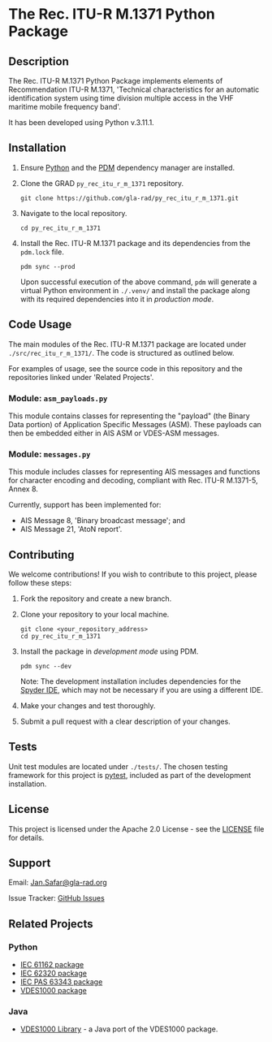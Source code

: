 # The Rec. ITU-R M.1371 Python Package

## Description

The Rec. ITU-R M.1371 Python Package implements elements of Recommendation ITU-R M.1371, 'Technical characteristics for an automatic identification system using time division multiple access in the VHF maritime mobile frequency band'.

It has been developed using Python v.3.11.1.

## Installation

1. Ensure [Python](https://www.python.org/downloads/) and the [PDM](https://pdm-project.org/) dependency manager are installed.

1. Clone the GRAD `py_rec_itu_r_m_1371` repository.
    ```
    git clone https://github.com/gla-rad/py_rec_itu_r_m_1371.git
    ```

1. Navigate to the local repository.
    ```
    cd py_rec_itu_r_m_1371
    ```

1. Install the Rec. ITU-R M.1371 package and its dependencies from the `pdm.lock` file.
    ```
    pdm sync --prod
    ```
    Upon successful execution of the above command, `pdm` will generate a virtual Python environment in `./.venv/` and install the package along with its required dependencies into it in *production mode*.

## Code Usage

The main modules of the Rec. ITU-R M.1371 package are located under `./src/rec_itu_r_m_1371/`. The code is structured as outlined below.

For examples of usage, see the source code in this repository and the repositories linked under 'Related Projects'.

### Module: `asm_payloads.py`

This module contains classes for representing the "payload" (the Binary Data portion) of Application Specific Messages (ASM). These payloads can then be embedded either in AIS ASM or VDES-ASM messages.

### Module: `messages.py`

This module includes classes for representing AIS messages and functions for character encoding and decoding, compliant with Rec.
ITU-R M.1371-5, Annex 8.

Currently, support has been implemented for:
* AIS Message 8, 'Binary broadcast message'; and
* AIS Message 21, 'AtoN report'.

## Contributing

We welcome contributions! If you wish to contribute to this project, please follow these steps:

1. Fork the repository and create a new branch.
1. Clone your repository to your local machine.

    ```
    git clone <your_repository_address>
    cd py_rec_itu_r_m_1371
    ```
1. Install the package in *development mode* using PDM.
    ```
    pdm sync --dev
    ```

    Note: The development installation includes dependencies for the [Spyder IDE](https://www.spyder-ide.org/), which may not be necessary if you are using a different IDE.
1. Make your changes and test thoroughly.
1. Submit a pull request with a clear description of your changes.

## Tests

Unit test modules are located under `./tests/`. The chosen testing framework for this project is [pytest](https://pytest.org), included as part of the development installation.

## License

This project is licensed under the Apache 2.0 License - see the [LICENSE](./LICENSE) file for details.

## Support

Email: Jan.Safar@gla-rad.org

Issue Tracker: [GitHub Issues](https://github.com/gla-rad/py_rec_itu_r_m_1371/issues)

## Related Projects

### Python

* [IEC 61162 package](https://github.com/gla-rad/py_iec_61162.git)
* [IEC 62320 package](https://github.com/gla-rad/py_iec_62320.git)
* [IEC PAS 63343 package](https://github.com/gla-rad/py_iec_pas_63343.git)
* [VDES1000 package](https://github.com/gla-rad/py_vdes1000.git)

### Java

* [VDES1000 Library](https://github.com/gla-rad/VDES1000Lib) - a Java port of the VDES1000 package.
